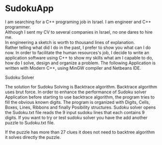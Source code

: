# SudokuApp

I am searching for a C++ programing job in Israel.
I am engineer and C++ programmer.  
Although I sent my CV to several companies in Israel, no one dares to hire me.  
In engineering a sketch is worth to thousand lines of explanation.   
Rather  telling what did I do in the past, I prefer to show you what can I do now.
In order to facilitate the human resources's job, I decide to write an application software using C++ to show my skills
what am I capable to do, how do I solve, design and organize a problem.
The following Application is written with Modern C++, using MinGW compiler and Netbeans IDE.  


Sudoku Solver

The solution for Sudoku Solving is Backtrace algorithm. 
Backtrace algorithm uses brut force. 
In order to enhance the performance of Sudoku solver Application before starting to use  backtrace algorithm,
the program tries to  fill  the obvious known digits. The program is organized with Digits, Cells, Boxes, Lines, Ribbons
and finally Posibility structures. Sudoku solver opens the Sudoku.txt file reads the 9 input sudoku lines that each contains
9 digits. If you want to try or test sudoku solver you have the add another puzzle to Sudoku.txt file. 

If the puzzle has more than 27 clues it does not need to backtree algorithm it solves directly the puzzle.



	
